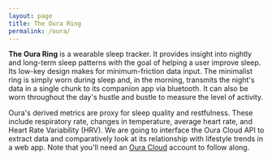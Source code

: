 ```yaml
---
layout: page
title: The Oura Ring
permalink: /oura/
---
```



**The Oura Ring** is a wearable sleep tracker. It provides insight into nightly and long-term sleep patterns with the goal of helping a user improve sleep. Its low-key design makes for minimum-friction data input. The minimalist ring is simply worn during sleep and, in the morning, transmits the night's data in a single chunk to its companion app via bluetooth. It can also be worn throughout the day's hustle and bustle to measure the level of activity. 

Oura's derived metrics are proxy for sleep quality and restfulness. These include respiratory rate, changes in temperature, average heart rate, and Heart Rate Variability (HRV). We are going to interface the Oura Cloud API to extract data and comparatively look at its relationship with lifestyle trends in a web app. Note that you'll need an [Oura Cloud](https://cloud.ouraring.com/dashboard) account to follow along.
